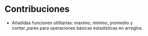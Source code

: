 # Contribuciones

* Añadidas funciones utilitarias: maximo, minimo, promedio y contar_pares para operaciones básicas estadísticas en arreglos.
